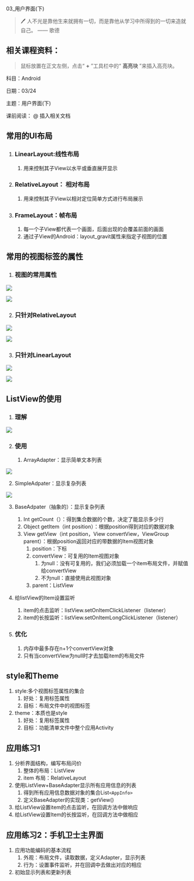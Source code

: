 
03_用户界面(下)

> 🖊 人不光是靠他生来就拥有一切，而是靠他从学习中所得到的一切来造就自己。 —— 歌德

## 相关课程资料：

> 鼠标放置在正文左侧，点击“ **+** ”工具栏中的“ **高亮块** ”来插入高亮块。

科目：Android

日期：03/24

主题：用户界面(下)

课前阅读： @ 插入相关文档

## 常用的UI布局

1. ### LinearLayout:线性布局

   1. 用来控制其子View以水平或垂直展开显示
2. ### RelativeLayout： 相对布局

   1. 用来控制其子View以相对定位简单方式进行布局展示
3. ### FrameLayout：帧布局

   1. 每一个子View都代表一个画面，后面出现的会覆盖前面的画面
   2. 通过子View的Android：layout_gravit属性来指定子视图的位置

## 常用的视图标签的属性

1. ### 视图的常用属性

![](https://rypnbkno8m.feishu.cn/space/api/box/stream/download/asynccode/?code=NGM3YTQ4NjMxNDMzN2RkZDc4YTljMWJkYjUzYjU0MDNfclNVUE4xeUJxeFBoRHBaRlhiZ0poQTNzT0kxeGhYNU5fVG9rZW46Ym94Y25BZndUdzliQkNGcTF3RzNNRlNVU05kXzE2NDgxMDMyOTY6MTY0ODEwNjg5Nl9WNA)

![](https://rypnbkno8m.feishu.cn/space/api/box/stream/download/asynccode/?code=NGE0NDkxN2JhMTRiZjE4MzkxNGFlOTkzMTExNjUxOThfeHV0MW1lcXhRbW43SmE3dFdzbkNxNkJpSkt3OGNNZndfVG9rZW46Ym94Y25SVzlrTEFrMTczSW00WVpXMGdyeDlPXzE2NDgxMDMyOTY6MTY0ODEwNjg5Nl9WNA)

2. ### 只针对RelativeLayout

![](https://rypnbkno8m.feishu.cn/space/api/box/stream/download/asynccode/?code=NGQ2ZmVjNjE2OGQ2ZmJmMDU2NjZjOGM1YTczODk1NTdfRnI4OGtDTVRRY0VFTk5vcDRpWmRDMVU3S0FyaVQxUDBfVG9rZW46Ym94Y25SZU1zZW5SM3N1azM0aFlCWm5YWWFmXzE2NDgxMDMyOTY6MTY0ODEwNjg5Nl9WNA)

![](https://rypnbkno8m.feishu.cn/space/api/box/stream/download/asynccode/?code=ZTM2ODg2OTIxZWU1NDhlMzcwMDBmM2RhNzZmNDk4YzdfS0thbFM1VUdLZjNKUlg0aWZ5amY2NWJiYkdBVElrcTZfVG9rZW46Ym94Y25BYnlDWnJkNlczdjVPdWxpT1pRREJlXzE2NDgxMDMyOTY6MTY0ODEwNjg5Nl9WNA)

3. ### 只针对LinearLayout

![](https://rypnbkno8m.feishu.cn/space/api/box/stream/download/asynccode/?code=NzFlNGYxM2ZmMjBhODI3YTA3NzY4MWRiN2EyOWFiMDNfc0JSWXMyTEZjbk42SWtKNEhhWjRGS3RWWHRFN3FKSm9fVG9rZW46Ym94Y253dFVRQWJENDZ5NzVldlc1Nm9lbTNjXzE2NDgxMDMyOTY6MTY0ODEwNjg5Nl9WNA)

![](https://rypnbkno8m.feishu.cn/space/api/box/stream/download/asynccode/?code=NWMwYzYyOTI5MjAxZThiZDIwZjZhMTY5MGE2MWI2ZGRfOU9iakY3Q3lkWjhnSUpGV3EyY3V6ZWU0cWNyU3ZrYXNfVG9rZW46Ym94Y25oOFNKRXN2WG9RMDJmVENTOER2NmlkXzE2NDgxMDMyOTY6MTY0ODEwNjg5Nl9WNA)

## ListView的使用

1. ### 理解

![](https://rypnbkno8m.feishu.cn/space/api/box/stream/download/asynccode/?code=Y2ExNDczNWIwZmYwMTY2N2U5YmEwNzk5NWUzY2E5NTJfZ0ZadW1ZUHpMOThpZUsyNFAwOE9vYUZFQzhQS1RuVXNfVG9rZW46Ym94Y25UZml0T2E4UDAzYkZkUG0yb0RLSmJmXzE2NDgxMDMyOTY6MTY0ODEwNjg5Nl9WNA)

2. ### 使用

   1. ArrayAdapter：显示简单文本列表

![](https://rypnbkno8m.feishu.cn/space/api/box/stream/download/asynccode/?code=ZWE3MzFjMTNiMDI3MGYxNjBhNTU1MjkwNWE4YTc5NTBfc3p4NkV6UFFUbUxRNVdoREc4bFAydW92c21TU0F4RlFfVG9rZW46Ym94Y25FdEpyeWI1bXJER2FRS2RWSHdVZDdQXzE2NDgxMDMyOTY6MTY0ODEwNjg5Nl9WNA)

2. SimpleAdpater：显示复杂列表

![](https://rypnbkno8m.feishu.cn/space/api/box/stream/download/asynccode/?code=ZmIyMjU1NjQ5ODI1ZWM3MzJmNTI2NDk3OGY3OTU4ODdfMEQ3czFFSnZqMjF3dUNHaklrb2d3RnNQNnhZN3hWSmJfVG9rZW46Ym94Y25xeWVzV0E3Rk1DaXdXSXdDOFZzanpkXzE2NDgxMDMyOTY6MTY0ODEwNjg5Nl9WNA)

3. BaseAdpater（抽象的）：显示复杂列表

   1. Int getCount（）：得到集合数据的个数，决定了能显示多少行
   2. Object getItem（int position）：根据position得到对应的数据对象
   3. View getView（int position，View convertView，ViewGroup parent）：根据position返回对应的带数据的Item视图对象
      1. position：下标
      2. convertView：可复用的Item视图对象
         1. 为null：没有可复用的，我们必须加载一个item布局文件，并赋值给convertView
         2. 不为null：直接使用此视图对象
      3. parent：ListView
4. 给listView的Item设置监听

   1. item的点击监听：listView.setOnItemClickListener（listener）
   2. item的长按监听：listView.setOnItemLongClickListener（listener）
5. ### 优化


   1. 内存中最多存在n+1个convertView对象
   2. 只有当convertView为null时才去加载item的布局文件

## style和Theme

1. style:多个视图标签属性的集合
   1. 好处：复用标签属性
   2. 目标：布局文件中的视图标签
2. theme：本质也是style
   1. 好处：复用标签属性
   2. 目标：功能清单文件中整个应用Activity

## 应用练习1

1. 分析界面结构，编写布局问价
   1. 整体的布局：ListView
   2. item 布局：RelativeLayout
2. 使用ListView+BaseAdapter显示所有应用信息的列表
   1. 得到所有应用信息数据对象的集合List`<AppInfo>`
   2. 定义BaseAdapter的实现类：getView()
3. 给ListView设置item的点击监听，在回调方法中做响应
4. 给ListView设置Item的长按监听，在回调方法中做相应

## 应用练习2：手机卫士主界面

1. 应用功能编码的基本流程
   1. 外观：布局文件，读取数据，定义Adapter，显示列表
   2. 行为：设置事件监听，并在回调中去做出对应的相应
2. 初始显示列表和更新列表
